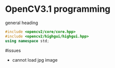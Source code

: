 # OpenCV3.1 programming
general heading
```cpp
#include <opencv2/core/core.hpp>
#include <opencv2/highgui/highgui.hpp>
using namespace std;
```
#issues
- cannot load jpg image  
